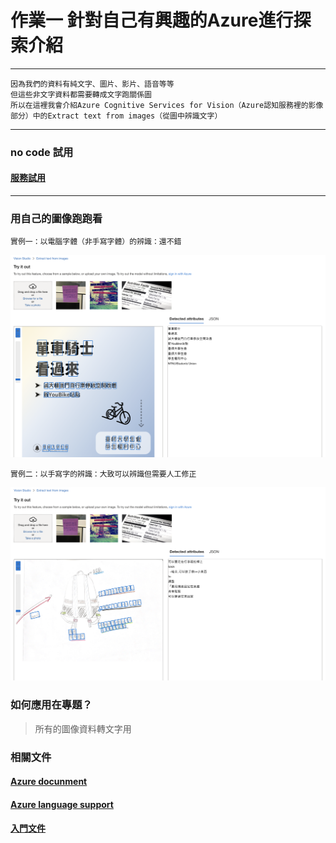 # 作業一 針對自己有興趣的Azure進行探索介紹
------
```
因為我們的資料有純文字、圖片、影片、語音等等
但這些非文字資料都需要轉成文字跑關係圖
所以在這裡我會介紹Azure Cognitive Services for Vision（Azure認知服務裡的影像部分）中的Extract text from images（從圖中辨識文字）
```
------
### no code 試用
#### [服務試用](https://portal.vision.cognitive.azure.com/demo/extract-text-from-images)
------
### 用自己的圖像跑跑看

```
實例一：以電腦字體（非手寫字體）的辨識：還不錯
```
![實例1](https://github.com/cpeggy/Educational-BigData/blob/main/%E6%88%AA%E5%9C%96%202023-10-04%2012.16.37.png)

```
實例二：以手寫字的辨識：大致可以辨識但需要人工修正
```
![實例2](https://github.com/cpeggy/Educational-BigData/blob/main/%E6%88%AA%E5%9C%96%202023-10-04%2012.35.34.png)

### 如何應用在專題？
>所有的圖像資料轉文字用

### 相關文件
#### [Azure docunment](https://learn.microsoft.com/en-us/azure/ai-services/computer-vision/concept-ocr)
#### [Azure language support](https://learn.microsoft.com/en-us/azure/ai-services/computer-vision/language-support)
#### [入門文件](https://learn.microsoft.com/zh-tw/azure/ai-services/computer-vision/quickstarts-sdk/image-analysis-client-library-40?tabs=visual-studio%2Clinux&pivots=programming-language-csharp)
